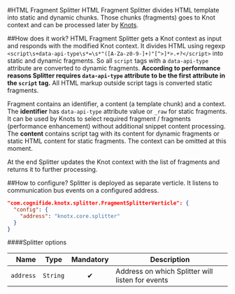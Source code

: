 #HTML Fragment Splitter
HTML Fragment Splitter divides HTML template into static and dynamic chunks. Those chunks (fragments) 
goes to Knot context and can be processed later by [Knots](#Knot).

##How does it work?
HTML Fragment Splitter gets a Knot context as input and responds with the modified Knot context. It 
divides HTML using regexp `<script\s+data-api-type\s*=\s*"([A-Za-z0-9-]+)"[^>]*>.+?</script>` into
static and dynamic fragments. So all `script` tags with a `data-api-type` attribute are converted to 
dynamic fragments. <b>According to performance reasons Splitter requires `data-api-type` 
attribute to be the first attribute in the `script` tag.</b>
All HTML markup outside script tags is converted static fragments.

Fragment contains an identifier, a content (a template chunk) and a context. The <b>identifier</b> has `data-api-type` 
attribute value or `_raw` for static fragments. It can be used by Knots to select required fragment / fragments 
(performance enhancement) without additional snippet content processing. The <b>content</b> contains 
script tag with its content for dynamic fragments or static HTML content for static fragments. 
The context can be omitted at this moment.

At the end Splitter updates the Knot context with the list of fragments and returns it to further processing.

##How to configure?
Splitter is deployed as separate verticle. It listens to communication bus events on a configured address.
```json
"com.cognifide.knotx.splitter.FragmentSplitterVerticle": {
  "config": {
    "address": "knotx.core.splitter"
  }
}
```

####Splitter options

| Name                        | Type                                | Mandatory | Description  |
|-------:                     |:-------:                            |:-------:  |-------|
| `address`                 | `String`                      | &#10004;       | Address on which Splitter will listen for events |